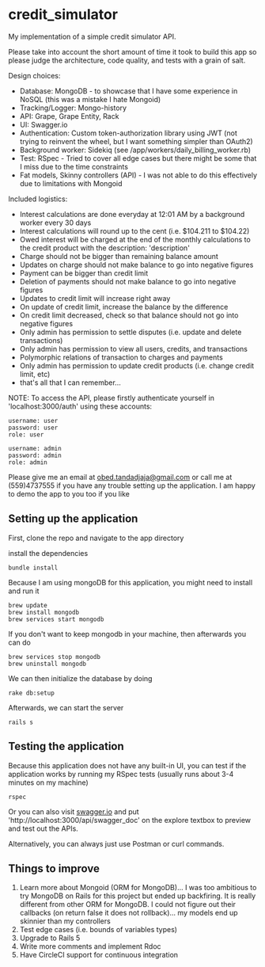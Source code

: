 # credit_simulator
My implementation of a simple credit simulator API. 

Please take into account the short amount of time it took to build this app so please judge the architecture, code quality, and tests with a grain of salt.

Design choices:
- Database: MongoDB - to showcase that I have some experience in NoSQL (this was a mistake I hate Mongoid)
- Tracking/Logger: Mongo-history
- API: Grape, Grape Entity, Rack
- UI: Swagger.io
- Authentication: Custom token-authorization library using JWT (not trying to reinvent the wheel, but I want something simpler than OAuth2)
- Background worker: Sidekiq (see /app/workers/daily_billing_worker.rb)
- Test: RSpec - Tried to cover all edge cases but there might be some that I miss due to the time constraints
- Fat models, Skinny controllers (API) - I was not able to do this effectively due to limitations with Mongoid

Included logistics:
- Interest calculations are done everyday at 12:01 AM by a background worker every 30 days
- Interest calculations will round up to the cent (i.e. $104.211 to $104.22)
- Owed interest will be charged at the end of the monthly calculations to the credit product with the description: 'description'
- Charge should not be bigger than remaining balance amount
- Updates on charge should not make balance to go into negative figures
- Payment can be bigger than credit limit
- Deletion of payments should not make balance to go into negative figures
- Updates to credit limit will increase right away
- On update of credit limit, increase the balance by the difference
- On credit limit decreased, check so that balance should not go into negative figures
- Only admin has permission to settle disputes (i.e. update and delete transactions)
- Only admin has permission to view all users, credits, and transactions
- Polymorphic relations of transaction to charges and payments
- Only admin has permission to update credit products (i.e. change credit limit, etc)
- that's all that I can remember...

NOTE: To access the API, please firstly authenticate yourself in 'localhost:3000/auth' using these accounts:
```
username: user
password: user
role: user

username: admin
password: admin
role: admin
```

Please give me an email at obed.tandadjaja@gmail.com or call me at (559)4737555 if you have any trouble setting up the application. I am happy to demo the app to you too if you like

## Setting up the application
First, clone the repo and navigate to the app directory

install the dependencies
```
bundle install
```

Because I am using mongoDB for this application, you might need to install and run it
```
brew update
brew install mongodb
brew services start mongodb
```

If you don't want to keep mongodb in your machine, then afterwards you can do
```
brew services stop mongodb
brew uninstall mongodb
```

We can then initialize the database by doing
```
rake db:setup
```

Afterwards, we can start the server
```
rails s
```

## Testing the application
Because this application does not have any built-in UI, you can test if the application works by running my RSpec tests (usually runs about 3-4 minutes on my machine)
```
rspec
```

Or you can also visit [swagger.io](https://petstore.swagger.io) and put 'http://localhost:3000/api/swagger_doc' on the explore textbox to preview and test out the APIs.

Alternatively, you can always just use Postman or curl commands.

## Things to improve
1. Learn more about Mongoid (ORM for MongoDB)... I was too ambitious to try MongoDB on Rails for this project but ended up backfiring. It is really different from other ORM for MongoDB. I could not figure out their callbacks (on return false it does not rollback)... my models end up skinnier than my controllers
2. Test edge cases (i.e. bounds of variables types)
3. Upgrade to Rails 5
4. Write more comments and implement Rdoc
5. Have CircleCI support for continuous integration
